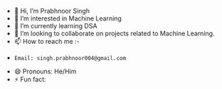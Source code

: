 - 👋 Hi, I’m Prabhnoor Singh
- 👀 I’m interested in Machine Learning
- 🌱 I’m currently learning DSA
- 💞️ I’m looking to collaborate on projects related to Machine Learning.
- 📫 How to reach me :-
-     Email: singh.prabhnoor004@gmail.com
- 😄 Pronouns: He/Him
- ⚡ Fun fact: 

<!---
Prabhnoor4/Prabhnoor4 is a ✨ special ✨ repository because its `README.md` (this file) appears on your GitHub profile.
You can click the Preview link to take a look at your changes.
--->
